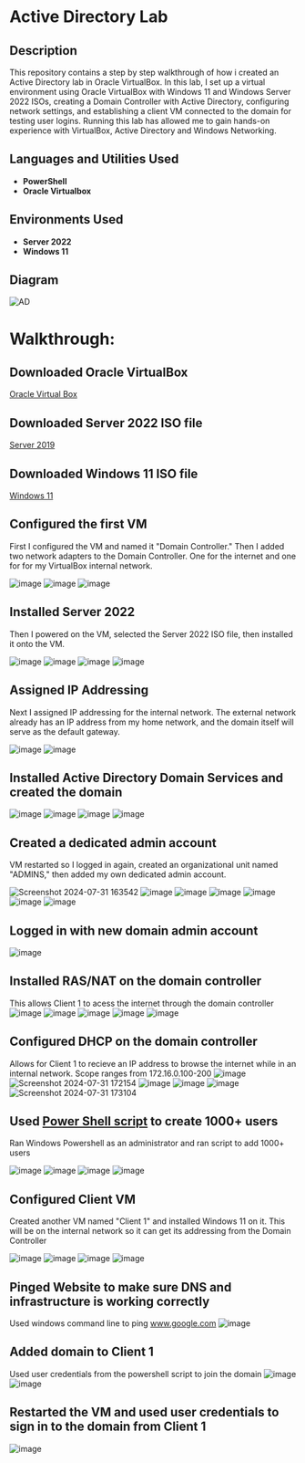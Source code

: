 # Active Directory Lab

## Description
This repository contains a step by step walkthrough of how i created an Active Directory lab in Oracle VirtualBox. In this lab, I set up a virtual environment using Oracle VirtualBox with Windows 11 and Windows Server 2022 ISOs, creating a Domain Controller with Active Directory, configuring network settings, and establishing a client VM connected to the domain for testing user logins. Running this lab has allowed me to gain hands-on experience with VirtualBox, Active Directory and Windows Networking.

<h2>Languages and Utilities Used</h2>

- <b>PowerShell</b>
- <b>Oracle Virtualbox</b> 

<h2>Environments Used </h2>

- <b>Server 2022</b>
- <b>Windows 11</b>

## Diagram
![AD](https://github.com/user-attachments/assets/c1cb1529-ec9c-4e74-b166-b79d1d078a18)

# Walkthrough:
## Downloaded Oracle VirtualBox
[Oracle Virtual Box](https://www.virtualbox.org/)

## Downloaded Server 2022 ISO file
[Server 2019](https://info.microsoft.com/ww-landing-windows-server-2022.html)

## Downloaded Windows 11 ISO file
[Windows 11](https://www.microsoft.com/software-download/windows11)

## Configured the first VM
First I configured the VM and named it "Domain Controller." Then I added two network adapters to the Domain Controller. One for the internet and one for for my VirtualBox internal network.

![image](https://github.com/user-attachments/assets/5eb4222d-0802-451b-b2e1-25a94f63e31a)
![image](https://github.com/user-attachments/assets/0df38c4d-fb87-4d01-814d-46a85e914d4a)
![image](https://github.com/user-attachments/assets/412c3772-9f2f-4a07-96e0-48805811e35f)

## Installed Server 2022
Then I powered on the VM, selected the Server 2022 ISO file, then installed it onto the VM.

![image](https://github.com/user-attachments/assets/769aac38-2163-48ca-8ca6-8a77e7020d04)
![image](https://github.com/user-attachments/assets/613e9e7b-8271-4ce6-b65c-614a17957297)
![image](https://github.com/user-attachments/assets/2215ac63-bf24-4d18-9963-9cbe4a8a27fd)
![image](https://github.com/user-attachments/assets/bf120bd4-8d0c-44cb-8b1d-7800494d8231)

## Assigned IP Addressing
Next I assigned IP addressing for the internal network. The external network already has an IP address from my home network, and the domain itself will serve as the default gateway.

![image](https://github.com/user-attachments/assets/20e6e33a-9632-4dc4-9b6a-1759bfb77f92)
![image](https://github.com/user-attachments/assets/f0779f36-7ba9-43c7-b7e1-e017d1438303)

##  Installed Active Directory Domain Services and created the domain
![image](https://github.com/user-attachments/assets/caf0e0f5-8759-41e6-82db-3f46d63cbbe6)
![image](https://github.com/user-attachments/assets/117be3de-4cc1-48fd-80c8-fd479305d7eb)
![image](https://github.com/user-attachments/assets/0ba05476-ae22-46f2-ab04-f7c441bbf2ad)
![image](https://github.com/user-attachments/assets/e90375fa-3238-453d-b5ed-ce01f267a166)

##  Created a dedicated admin account
VM restarted so I logged in again, created an organizational unit named "ADMINS," then added my own dedicated admin account. 

![Screenshot 2024-07-31 163542](https://github.com/user-attachments/assets/377ead9b-40f2-48b3-9de3-d21047305efb)
![image](https://github.com/user-attachments/assets/fd80c9af-ade4-423f-a2fe-b09d08ab3cdc)
![image](https://github.com/user-attachments/assets/534eab01-c923-409d-97bd-ad31b77401f9)
![image](https://github.com/user-attachments/assets/176f0df8-ee59-43aa-b4b8-289aa229f11e)
![image](https://github.com/user-attachments/assets/125b4db2-b3fd-463e-a076-dea7c92c0152)
![image](https://github.com/user-attachments/assets/dc2c3ff5-6bc1-4209-9a60-31057093511a)
![image](https://github.com/user-attachments/assets/dabf4774-8cbb-4831-ae8f-53b50501162f)

## Logged in with new domain admin account
![image](https://github.com/user-attachments/assets/5b85320c-e5aa-4c8c-a1f5-e095dc2f6edd)

##  Installed RAS/NAT on the domain controller
This allows Client 1 to acess the internet through the domain controller
![image](https://github.com/user-attachments/assets/c7351538-2582-493c-a0a1-93a8923c5538)
![image](https://github.com/user-attachments/assets/4b840be7-c633-4168-9ac5-9ecfb589c437)
![image](https://github.com/user-attachments/assets/56ae23d3-050f-4736-ab10-2b51d1331249)
![image](https://github.com/user-attachments/assets/39ae108b-3f68-4a7c-b950-6f5c747f196b)
![image](https://github.com/user-attachments/assets/74776873-8f95-4c84-90ec-e1a0d7e4200c)

##  Configured DHCP on the domain controller
Allows for Client 1 to recieve an IP address to browse the internet while in an internal network. Scope ranges from 172.16.0.100-200
![image](https://github.com/user-attachments/assets/4b840be7-c633-4168-9ac5-9ecfb589c437)
![Screenshot 2024-07-31 172154](https://github.com/user-attachments/assets/15c9a998-088e-4c9f-a4c0-82e1f5d80258)
![image](https://github.com/user-attachments/assets/1785852e-d388-4178-8882-154ecdbe3984)
![image](https://github.com/user-attachments/assets/86d34af2-51f7-4462-b841-b6a2921699ec)
![image](https://github.com/user-attachments/assets/534b1388-a49f-42c8-90b2-0940b6d345e2)
![Screenshot 2024-07-31 173104](https://github.com/user-attachments/assets/0a6829eb-f087-424c-b3b6-939922e37c87)

##  Used [Power Shell script](https://github.com/joshmadakor1/AD_PS) to create 1000+ users
Ran Windows Powershell as an administrator and ran script to add 1000+ users

![image](https://github.com/user-attachments/assets/20b3b75e-e63b-47a3-ac22-9edd0fdc67ff)
![image](https://github.com/user-attachments/assets/bea3859a-1946-4888-a5b3-d5d9f1f0a213)
![image](https://github.com/user-attachments/assets/52c65df7-e83e-43f6-a3ce-4a5c09216765)
![image](https://github.com/user-attachments/assets/5e3bdc48-34a5-4634-8d14-5527a9ea956b)

## Configured Client VM 
Created another VM named "Client 1" and installed Windows 11 on it. This will be on the internal network so it can get its addressing from the Domain Controller

![image](https://github.com/user-attachments/assets/edfcd965-1cb0-41c8-8199-398b08a52ca6)
![image](https://github.com/user-attachments/assets/aebd86d7-0c5c-46e8-acd5-2205cc5da114)
![image](https://github.com/user-attachments/assets/1bfd7a70-fe5d-4dff-9a5c-07b4711b3f0b)
![image](https://github.com/user-attachments/assets/d0618bf4-6a01-49bc-a97b-2c229916be50)

## Pinged Website to make sure DNS and infrastructure is working correctly
Used windows command line to ping www.google.com
![image](https://github.com/user-attachments/assets/b256ac10-37f9-45f5-b60a-b479be52b834)

## Added domain to Client 1
Used user credentials from the powershell script to join the domain
![image](https://github.com/user-attachments/assets/250eeaeb-234e-4992-9d49-eed10e764308)
![image](https://github.com/user-attachments/assets/d0cd7a6b-50c0-44da-b4f3-6750c5859f1e)

## Restarted the VM and used user credentials to sign in to the domain from Client 1

![image](https://github.com/user-attachments/assets/71eee3e1-e7ce-4024-9fc4-b795b2e3f2a4)

